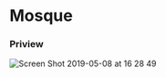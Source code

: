 # Mosque

### Priview
![Screen Shot 2019-05-08 at 16 28 49](https://user-images.githubusercontent.com/43386555/57364973-68528f00-71ae-11e9-9ba7-27d101dc8455.png)

